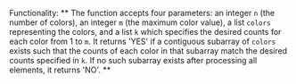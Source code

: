 Functionality: ** The function accepts four parameters: an integer `n` (the number of colors), an integer `m` (the maximum color value), a list `colors` representing the colors, and a list `k` which specifies the desired counts for each color from 1 to `m`. It returns 'YES' if a contiguous subarray of `colors` exists such that the counts of each color in that subarray match the desired counts specified in `k`. If no such subarray exists after processing all elements, it returns 'NO'. **